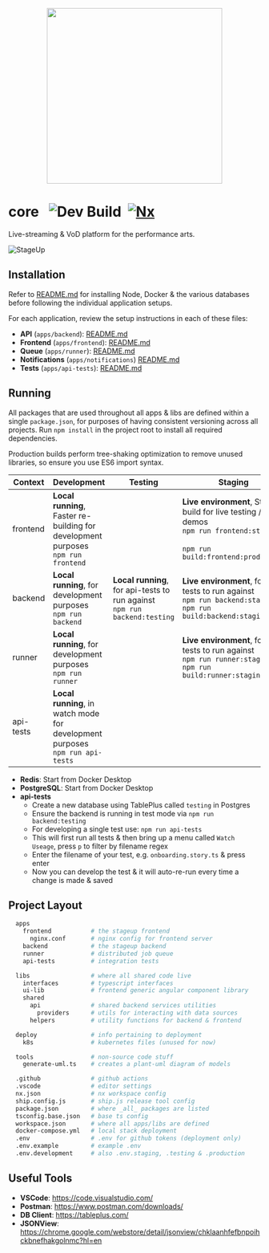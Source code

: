 <p align="center">
  <img src="https://user-images.githubusercontent.com/61694629/119231515-31434200-bb19-11eb-8aec-3f1927f3f183.jpg" width="350" >
</p>

# core &nbsp; ![Dev Build](https://github.com/StageUp/core/workflows/Build%20&%20Test/badge.svg) &nbsp;[![Nx](https://img.shields.io/badge/Maintained%20with-Nx-cc00ff.svg)](https://nx.dev/)

Live-streaming & VoD platform for the performance arts.

![StageUp](https://ftp.cass.si/=cl4908w3.png)

## Installation

Refer to [README.md](apps/README.md) for installing Node, Docker & the various databases before following the individual application setups.

For each application, review the setup instructions in each of these files:

* __API__ (`apps/backend`): [README.md](apps/backend/README.md)
* __Frontend__ (`apps/frontend`): [README.md](apps/frontend/README.md)
* __Queue__ (`apps/runner`): [README.md](apps/runner/README.md)
* __Notifications__ (`apps/notifications`) [README.md](apps/notifications/README.md)
* __Tests__ (`apps/api-tests`): [README.md](apps/api-tests/README.md)

## Running

All packages that are used throughout all apps & libs are defined within a single `package.json`, for purposes of having consistent versioning across all projects.
Run `npm install` in the project root to install all required dependencies.

Production builds perform tree-shaking optimization to remove unused libraries, so ensure you use ES6 import syntax.


| Context   | Development                                                                          | Testing                                                                      | Staging                                                                                                                               | Production                                                                                   |
|-----------|--------------------------------------------------------------------------------------|------------------------------------------------------------------------------|---------------------------------------------------------------------------------------------------------------------------------------|----------------------------------------------------------------------------------------------|
| frontend  | **Local running**, Faster re-building for development purposes<br>`npm run frontend` |                                                                              | **Live environment**, Staging build for live testing / demos<br>`npm run frontend:staging`<br><br>`npm run build:frontend:production` | **Live environment**<br>`npm run frontend:production`<br>`npm run build:frontend:production` |
| backend   | **Local running**, for development purposes<br>`npm run backend`                     | **Local running**, for api-tests to run against<br>`npm run backend:testing` | **Live environment**, for api-tests to run against<br>`npm run backend:staging`<br>`npm run build:backend:staging`                    | **Live environment**<br>`npm run backend:production`<br>`npm run build:backend:production`   |
| runner    | **Local running**, for development purposes<br>`npm run runner`                      |                                                                              | **Live environment**, for api-tests to run against<br>`npm run runner:staging`<br>`npm run build:runner:staging`                      | **Live environment**<br>`npm run runner:production`<br>`npm run build:runner:production`     |
| api-tests | **Local running**, in watch mode for development purposes<br>`npm run api-tests`     |                                                                              |                                                                                                                                       | Running live against staging<br>`npm run build:api-tests`                                    |
* __Redis__: Start from Docker Desktop
* __PostgreSQL__: Start from Docker Desktop
* __api-tests__
  - Create a new database using TablePlus called `testing` in Postgres
  - Ensure the backend is running in test mode via `npm run backend:testing`
  - For developing a single test use: `npm run api-tests`
  - This will first run all tests & then bring up a menu called `Watch Useage`, press `p` to filter by filename regex
  - Enter the filename of your test, e.g. `onboarding.story.ts` & press enter
  - Now you can develop the test & it will auto-re-run every time a change is made & saved

## Project Layout

```sh
  apps
    frontend           # the stageup frontend
      nginx.conf       # nginx config for frontend server
    backend            # the stageup backend
    runner             # distributed job queue
    api-tests          # integration tests

  libs                 # where all shared code live
    interfaces         # typescript interfaces
    ui-lib             # frontend generic angular component library
    shared
      api              # shared backend services utilities
        providers      # utils for interacting with data sources
      helpers          # utility functions for backend & frontend

  deploy               # info pertaining to deployment
    k8s                # kubernetes files (unused for now)

  tools                # non-source code stuff
    generate-uml.ts    # creates a plant-uml diagram of models

  .github              # github actions
  .vscode              # editor settings
  nx.json              # nx workspace config
  ship.config.js       # ship.js release tool config
  package.json         # where _all_ packages are listed
  tsconfig.base.json   # base ts config
  workspace.json       # where all apps/libs are defined
  docker-compose.yml   # local stack deployment
  .env                 # .env for github tokens (deployment only)
  .env.example         # example .env
  .env.development     # also .env.staging, .testing & .production
```

## Useful Tools

* __VSCode__: <https://code.visualstudio.com/>
* __Postman__: <https://www.postman.com/downloads/>
* __DB Client__: <https://tableplus.com/>
* __JSONView__: <https://chrome.google.com/webstore/detail/jsonview/chklaanhfefbnpoihckbnefhakgolnmc?hl=en>
